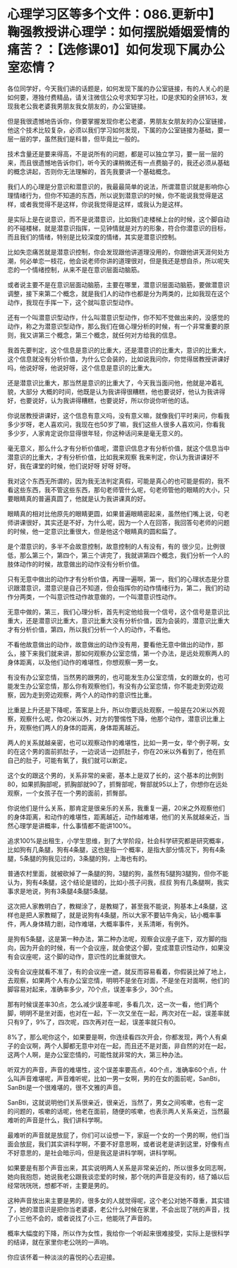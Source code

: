 # 心理学习区等多个文件：086.更新中】鞠强教授讲心理学：如何摆脱婚姻爱情的痛苦？：【选修课01】如何发现下属办公室恋情？

各位同学好，今天我们讲的话题是，如何发现下属的办公室链接，有的人关心的是如何要，港独付费精品，请关注微信公众号求知学习社，ID是求知的全拼163，发现我老公我老婆我男朋友我女朋友的，办公室链接。

但是我很遗憾地告诉你，你要掌握发现你老公老婆，男朋友女朋友的办公室链接，他这个技术比较复杂，必须以我们学习如何发现，下属的办公室链接为基础，要一层一层的学，虽然我们是科普，但毕竟比一般的。

技术含量还是要来得高，不是说所有的问题，都是可以独立学习，要一层一层的来，而且很遗憾地告诉你们，听今天的课稍微还有一点费脑子的，我还必须从基础的概念讲起，否则你无法理解的，首先我要讲一个基础概念。

我们人的心理是分意识和潜意识的，我最最简单的说法，所谓潜意识就是影响你心理情绪行为，但你不知道的东西，所以说到潜意识的时候，你不能说我觉得是这样，或者我觉得不是这样，你说我觉得是这样，或我认为是这样。

是实际上是在说意识，而不是说潜意识，比如我们走楼梯上台的时候，这个脚自动的不碰楼梯，就是潜意识指挥，一见钟情就是对方的形象，符合你潜意识的目标，而且我们的情绪，特别是比较深度的情绪，其实是潜意识控制。

比如失恋痛苦就是潜意识控制，你会发现跟他讲道理没用的，你跟他讲天涯何处方潮，何必单恋一枝花，他会说老师你讲的道理很对，但是我还是想自杀，所以呢失恋的一个情绪控制，从来不是在意识层面动脑筋。

或者说主要不是在意识层面动脑筋，主要在哪里，潜意识层面动脑筋，要做潜意识调整，接下来第二个概念，就是我们人的动作也都是分为两类的，比如我现在这个动作，我现在手挥一下，这个就叫意识型动作。

还有一个叫潜意识型动作，什么叫潜意识型动作，你不知不觉做出来的，没感觉的动作，称之为潜意识型动作，那么我们在做心理分析的时候，有一个非常重要的原则，我又讲第三个概念，第三个概念，就任何对方给我的信息。

我首先要判定，这个信息是意识的比重大，还是潜意识的比重大，意识的比重大，这个信息就没有分析价值，为什么它会装的，比如说我问你，你觉得居教授讲课好吗，他说好呀，他说好呀，这个信息是意识的比重大。

还是潜意识比重大，那当然是意识的比重大了，今天我当面问他，他就是冲着礼貌，大部分 大概的时间，他既是认为我讲得很糟糕，他也要说好，他认为我讲得好，也要说好，认为我讲得糟糕，也要说好，所以你说你听他的话。

你说居教授讲课好，这个信息有意义吗，没有意义嘛，就像我们平时来问，你看我多少岁呀，老人喜欢问，我现在也50岁了嘛，我们这些人很多人喜欢问，你看我多少岁，人家肯定说你显得很年轻，你这种话问来是毫无意义的。

毫无意义，那么什么才有分析价值呢，潜意识信息才有分析价值，就这个信息当中潜意识的比重大，才有分析价值，比如我来观察 我来判定，你认为我讲课好不好，我在课堂的时候，他们说好呀 好呀 好呀。

我对这个东西无所谓的，因为我无法判定真假，可能是真心的也可能是假的，我不看这些东西，我不管这些东西，那句老师管什么呢，句老师管他的眼睛的大小，只要眼睛真的普遍真圆了，他就是认为我讲课真的好。

眼睛真的相对比他原先的眼睛更圆，如果普遍眼睛密起来，虽然他们嘴上说，句老师讲课很好，其实还是不好，为什么呢，因为一个人在回答，我回答句老师的问题的时候，他一定意识比重很大，但是他这个眼睛真的圆和扁了。

是个潜意识的，多半不会故意控制，故意控制的人有没有，有的 很少见，比例很低，那么第三个，第四个，第三个讲完了，我就讲第四个概念，我们分析一个人的肢体动作的时候，故意做出的动作没有分析价值。

只有无意中做出的动作才有分析价值，再理一遍啊，第一，我们的心理状态是分意识跟潜意识，潜意识是自己不知道，但会指挥你的动作情绪行为，第二，我们的动作分两类，一个叫意识性动作故意做的，一个叫潜意识性动作。

无意中做的，第三，我们心理分析，首先判定他给我一个信号，这个信号是意识比重大，还是潜意识比重大，意识比重大没有分析价值，因为会装的，潜意识比重大才有分析价值，第四，所以我们分析一个人的动作，不看他。

不看他故意做出的动作，故意做出的动作没有用，要看他无意中做出的动作，那么，接下来我们就来讲，那如何观察办公室恋情，第一个办法，是远处观察两人的身体距离，以及他们动作的难堪性，你想观察一男一女。

有没有办公室恋情，当然男的跟男的，也可能发生办公室恋情，女的跟女的，也可能发生办公室恋情，那么你有观察他们，有没有办公室恋情，你不能走到旁边观察，因为走到旁边观察，两个人的动作的意识性比重。

比重是上升还是下降呢，答案是上升，所以你要远处观察，一般是在20米以外观察，观察什么呢，你20米以外，对方的警惕性下降，他那个动作，潜意识比重上升，观察他们两人的身体的距离，身体距离越近。

两人的关系就越亲密，也可以观察动作的难堪性，比如一男一女，举个例子啊，女的在这个男的面前抓肚子，一边说话一边抓肚子，你在20米以外看到了，他在抓自己的肚子，可能有氧了，我们就可以断定。

这个女的跟这个男的，关系非常的亲密，基本上是双了长的，这个基本的比例到80，如果抓胸部呢，抓胸部就90了，抓臀部呢，臀部就95以上了，你想你在远处观察，一个女孩子在一个男的面前，抓臀部。

你说他们是什么关系，那肯定是很亲乐的关系，我重复一遍，20米之外观察他们的身体距离，和动作的难堪性，距离越近，动作越难堪，他们的关系就越亲近，当然心理学是讲概率，什么事情都不能讲100%。

追求100%是出租生，小学生思维，到了大学阶段，社会科学研究都是研究概率，比如狗有几条腿，狗有4条腿，这也是指一个概率，是指大部分情况下，狗有4条腿，5条腿的狗我见过的，3条腿的狗，上海也有的。

普通农村里面，就被砍掉了一条腿的狗，3腿的狗，虽然有5腿狗3腿狗，但你不能认为，狗有4条腿，这个结论是错的，比如小孩子问我，叔叔 狗有几条腿啊，我实事求是地说，狗有3条腿4条腿5条腿。

这次把人家教明白了，教糊涂了，是教糊了，甚至我不能说，狗基本上4条腿，这样也是把人家教糊了，就是说狗有4条腿，所以大家不要钻牛角尖，钻小概率事件，两人身体精力剧，动作难堪，大概率事件，关系清晰，有例外。

是狗有5条腿，这是第一种办法，第二种办法呢，观察会议座子底下，双方脚的指向，因为开会的时候，有一个会议座，就会使这个脚，变成潜意识性动作，如果没有会议座呢，这个脚的动作，意识性的比重就很大。

没有会议座就看不准了，有的会议座一遮，就反而容易看着，你假装比掉了地上，去观察，如果两个人有办公室恋情，明明不是坐在对面，不是坐在对面啊，他们的脚容易对起来，准确率多少，70个点，误差率多少，30个点。

那有时候误差率30点，怎么减少误差率呢，多看几次，这一次一看，他们两个脚，明明不是坐对面，也对在一起，下一次又坐在一起，两次对在一起，误差率就只有9了，9%了，四次呢，四次再对在一起，误差率就只有0。

8%了，那么呢你这个，如果要是啊，你连续看四次开会，你都发现，两个人有桌子的会议啊，两个人脚都无意中对在一起，而且还不是对面，非自然的对在一起，这两个人啊，是办公室恋情的，可能性就非常的大，第三种办法。

听双方的声音，声音的难堪性，这个误差率要高点，40个点，准确率60个点，什么叫声音难堪呢，声音难听呢，比如一男一女啊，男的在女的面前呢，SanBti，SanBti是一个很难堪的，很不文雅的声音。

SanBti，这就说明他们关系很亲近，很亲近，当然了，男女之间咳嗽，也有一定的问题的，咳嗽的话呢，他老在面前，随便的咳嗽，也表示两人关系亲近，当然最难听的声音是什么，我们讲科学啊。

最难听的声音就是放屁了，你们可以设想一下，家庭一个女的一个男的啊，他们当面会放屁，我们其实讲科学啊，不要不好意思啊，或者说老是讲到这里，好像有点不好意思的，是社会暗示吗，但是我这是讲科学啊，讲科学啊。

如果要是有那个声音出来，其实说明两人关系是非常亲近的，所以很多女同志啊，她向我抱怨，她说我老公跟我谈恋爱的时候，那个咣的声音是没有的，结了婚以后经常咣咣咣，想都不听，主要是男的。

这种声音放出来主要是男的，很多女的人就觉得呢，这个老公对她不尊重，其实错了，她的潜意识是把你当老婆婆，老公什么时候在家里，不会出现了咣的声音，找了小三他不会的，或者说找了小三，他能咣了声音的。

概率大幅度的下降，所以作为女性，我给你一个听起来很难接受，实际上是很科学的结译，就在家里你老公咣的一声响。

你应该怀着一种淡淡的喜悦的心去迎接。